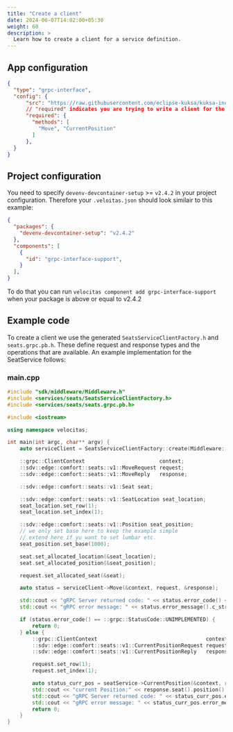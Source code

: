 ```yaml
---
title: "Create a client"
date: 2024-06-07T14:02:00+05:30
weight: 60
description: >
  Learn how to create a client for a service definition.
---
```



## App configuration

```json
{
  "type": "grpc-interface",
  "config": {
      "src": "https://raw.githubusercontent.com/eclipse-kuksa/kuksa-incubation/main/seat_service/proto/sdv/edge/comfort/seats/v1/seats.proto",
      // "required" indicates you are trying to write a client for the service
      "required": {
        "methods": [
          "Move", "CurrentPosition"
        ]
      },
  }
}
```

## Project configuration

You need to specify `devenv-devcontainer-setup` >= `v2.4.2` in your project configuration. Therefore your `.veloitas.json` should look similair to this example:

```json
{
  "packages": {
    "devenv-devcontainer-setup": "v2.4.2"
  },
  "components": [
    {
      "id": "grpc-interface-support", 
    }
  ],
}
```

To do that you can run `velocitas component add grpc-interface-support` when your package is above or equal to v2.4.2

## Example code

To create a client we use the generated `SeatsServiceClientFactory.h` and `seats.grpc.pb.h`. These define request and response types and the operations that are available. An example implementation for the SeatService follows:

### main.cpp

``` cpp
#include "sdk/middleware/Middleware.h"
#include <services/seats/SeatsServiceClientFactory.h>
#include <services/seats/seats.grpc.pb.h>

#include <iostream>

using namespace velocitas;

int main(int argc, char** argv) {
    auto serviceClient = SeatsServiceClientFactory::create(Middleware::getInstance());

    ::grpc::ClientContext                        context;
    ::sdv::edge::comfort::seats::v1::MoveRequest request;
    ::sdv::edge::comfort::seats::v1::MoveReply   response;

    ::sdv::edge::comfort::seats::v1::Seat seat;

    ::sdv::edge::comfort::seats::v1::SeatLocation seat_location;
    seat_location.set_row(1);
    seat_location.set_index(1);

    ::sdv::edge::comfort::seats::v1::Position seat_position;
    // we only set base here to keep the example simple
    // extend here if yu want to set lumbar etc.
    seat_position.set_base(1000);

    seat.set_allocated_location(&seat_location);
    seat.set_allocated_position(&seat_position);

    request.set_allocated_seat(&seat);

    auto status = serviceClient->Move(&context, request, &response);

    std::cout << "gRPC Server returned code: " << status.error_code() << std::endl;
    std::cout << "gRPC error message: " << status.error_message().c_str() << std::endl;

    if (status.error_code() == ::grpc::StatusCode::UNIMPLEMENTED) {
        return 0;
    } else {
        ::grpc::ClientContext                                   context;
        ::sdv::edge::comfort::seats::v1::CurrentPositionRequest request;
        ::sdv::edge::comfort::seats::v1::CurrentPositionReply   response;

        request.set_row(1);
        request.set_index(1);

        auto status_curr_pos = seatService->CurrentPosition(&context, request, &response);
        std::cout << "current Position:" << response.seat().position().base() << std::endl;
        std::cout << "gRPC Server returned code: " << status_curr_pos.error_code() << std::endl;
        std::cout << "gRPC error message: " << status_curr_pos.error_message().c_str() << std::endl;
        return 0;
    }
}
```
